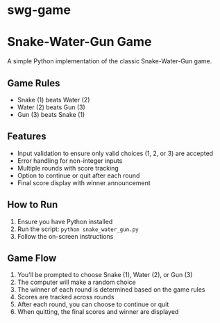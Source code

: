 # swg-game

# Snake-Water-Gun Game

A simple Python implementation of the classic Snake-Water-Gun game.

## Game Rules
- Snake (1) beats Water (2)
- Water (2) beats Gun (3)
- Gun (3) beats Snake (1)

## Features
- Input validation to ensure only valid choices (1, 2, or 3) are accepted
- Error handling for non-integer inputs
- Multiple rounds with score tracking
- Option to continue or quit after each round
- Final score display with winner announcement

## How to Run
1. Ensure you have Python installed
2. Run the script: `python snake_water_gun.py`
3. Follow the on-screen instructions

## Game Flow
1. You'll be prompted to choose Snake (1), Water (2), or Gun (3)
2. The computer will make a random choice
3. The winner of each round is determined based on the game rules
4. Scores are tracked across rounds
5. After each round, you can choose to continue or quit
6. When quitting, the final scores and winner are displayed
